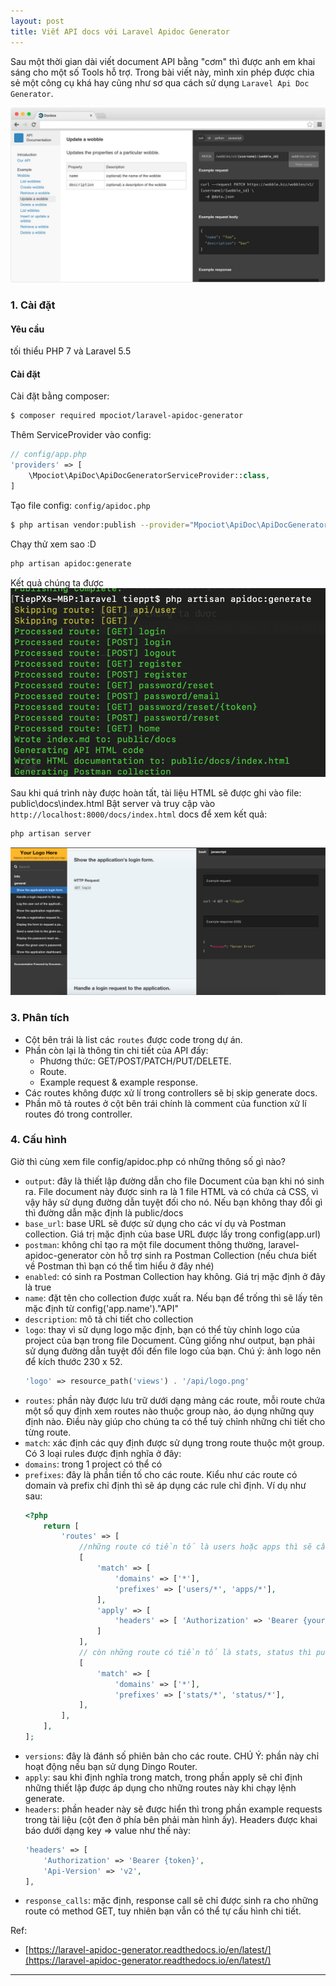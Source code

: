 ```yaml
---
layout: post
title: Viết API docs với Laravel Apidoc Generator
---
```


Sau một thời gian dài viết document API bằng "cơm" thì được anh em khai sáng cho một số Tools hỗ trợ. Trong bài viết này, mình xin phép được chia sẻ một công cụ khá hay cũng như sơ qua cách sử dụng `Laravel Api Doc Generator`.

![](/images/posts/201906-banner-0_kO-ZlVt37tyk9TlK.jpg)

### 1. Cài đặt
#### Yêu cầu
tối thiểu PHP 7 và Laravel 5.5

#### Cài đặt
Cài đặt bằng composer:
```sh
$ composer required mpociot/laravel-apidoc-generator
```

Thêm ServiceProvider vào config:
```php
// config/app.php
'providers' => [
    \Mpociot\ApiDoc\ApiDocGeneratorServiceProvider::class,
]
```

Tạo file config: `config/apidoc.php`
```sh
$ php artisan vendor:publish --provider="Mpociot\ApiDoc\ApiDocGeneratorServiceProvider" --tag=apidoc-config
```

Chạy thử xem sao :D
```sh
php artisan apidoc:generate
```
Kết quả chúng ta được
![](/images/posts/ScreenShot2019-06-21at10.51.17PM.png)

Sau khi quá trình này được hoàn tất, tài liệu HTML sẽ được ghi vào file: public\docs\index.html
Bật server và truy cập vào `http://localhost:8000/docs/index.html` docs để xem kết quả:
```sh
php artisan server
```
![](/images/posts/ScreenShot2019-06-21at10.56.09PM.png)

### 3. Phân tích
- Cột bên trái là list các `routes` được code trong dự án.
- Phần còn lại là thông tin chi tiết của API đấy:
    - Phương thức: GET/POST/PATCH/PUT/DELETE.
    - Route.
    - Example request & example response.
- Các routes không được xử lí trong controllers sẽ bị skip generate docs.
- Phần mô tả routes ở cột bên trái chính là comment của function xử lí routes đó trong controller.

### 4. Cấu hình
Giờ thì cùng xem file config/apidoc.php có những thông số gì nào?

- `output`: đây là thiết lập đường dẫn cho file Document của bạn khi nó sinh ra. File document này được sinh ra là 1 file HTML và có chứa cả CSS, vì vậy hãy sử dụng đường dẫn tuyệt đối cho nó. Nếu bạn không thay đổi gì thì đường dẫn mặc định là public/docs
- `base_url`: base URL sẽ được sử dụng cho các ví dụ và Postman collection. Giá trị mặc định của base URL được lấy trong config(app.url)
- `postman`: không chỉ tạo ra một file document thông thường, laravel-apidoc-generator còn hỗ trợ sinh ra Postman Collection (nếu chưa biết về Postman thì bạn có thể tìm hiểu ở đây nhé)
- `enabled`: có sinh ra Postman Collection hay không. Giá trị mặc định ở đây là true
- `name`: đặt tên cho collection được xuất ra. Nếu bạn để trống thì sẽ lấy tên mặc định từ config('app.name')."API"
- `description`: mô tả chi tiết cho collection
- `logo`: thay vì sử dụng logo mặc định, bạn có thể tùy chỉnh logo của project của bạn trong file Document. Cũng giống như output, bạn phải sử dụng đường dẫn tuyệt đối đến file logo của bạn. Chú ý: ảnh logo nên để kích thước 230 x 52.
    ```php
    'logo' => resource_path('views') . '/api/logo.png'
    ```
- `routes`: phần này được lưu trữ dưới dạng mảng các route, mỗi route chứa một số quy định xem routes nào thuộc group nào, áo dụng những quy định nào. Điều này giúp cho chúng ta có thể tuỳ chỉnh những chi tiết cho từng route.
- `match`: xác định các quy định được sử dụng trong route thuộc một group. Có 3 loại rules được định nghĩa ở đây:
- `domains`: trong 1 project có thể có
- `prefixes`: đây là phần tiền tố cho các route. Kiểu như các route có domain và prefix chỉ định thì sẽ áp dụng các rule chỉ định. Ví dụ như sau:
    ```php
    <?php
        return [
            'routes' => [
                //những route có tiền tố là users hoặc apps thì sẽ cần xác thực người dùng, sử dungj authorization truyền trong headers
                [
                    'match' => [
                        'domains' => ['*'],
                        'prefixes' => ['users/*', 'apps/*'],
                    ],
                    'apply' => [
                        'headers' => [ 'Authorization' => 'Bearer {your-token}']
                    ]
                ],
                // còn những route có tiền tố là stats, status thì public và không cần xác thực
                [
                    'match' => [
                        'domains' => ['*'],
                        'prefixes' => ['stats/*', 'status/*'],
                ],
            ],
        ],
    ];
    ```
- `versions`: đây là đánh số phiên bản cho các route. CHÚ Ý: phần này chỉ hoạt động nếu bạn sử dụng Dingo Router.
- `apply`: sau khi định nghĩa trong match, trong phần apply sẽ chỉ định những thiết lập được áp dụng cho những routes này khi chạy lệnh generate.
- `headers`: phần header này sẽ được hiển thì trong phần example requests trong tài liệu (cột đen ở phía bên phải màn hình ấy). Headers được khai báo dưới dạng key => value như thế này:
    ```php
    'headers' => [
        'Authorization' => 'Bearer {token}',
        'Api-Version' => 'v2',
    ],
    ```
- `response_calls`: mặc định, response call sẽ chỉ được sinh ra cho những route có method GET, tuy nhiên bạn vẫn có thể tự cấu hình chi tiết.



Ref:
- [https://laravel-apidoc-generator.readthedocs.io/en/latest/](https://laravel-apidoc-generator.readthedocs.io/en/latest/)

---
